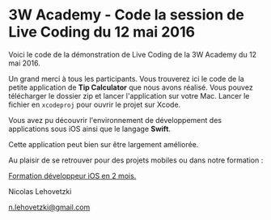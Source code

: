 # 3W Academy - Code la session de Live Coding du 12 mai 2016
Voici le code de la démonstration de Live Coding de la 3W Academy du 12 mai 2016.

Un grand merci à tous les participants. Vous trouverez ici le code de la petite application de **Tip Calculator** que nous avons réalisé. Vous pouvez télécharger le dossier zip et lancer l'application sur votre Mac. Lancer le fichier en ``xcodeproj`` pour ouvrir le projet sur Xcode.

Vous avez pu découvrir l'environnement de développement des applications sous iOS ainsi que le langage **Swift**.

Cette application peut bien sur être largement améliorée.

Au plaisir de se retrouver pour des projets mobiles ou dans notre formation :

[Formation développeur iOS en 2 mois.](https://mobile.3wa.fr)


Nicolas Lehovetzki

n.lehovetzki@gmail.com

